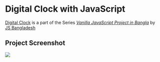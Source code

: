 # Digital Clock with JavaScript

[Digital Clock][1] is a part of the Series [_Vanilla JavaScript Project in Bangla_][2] by [JS Bangladesh][3]

[1]: https://youtu.be/_2duo1cNTpM 'Digital Clock with JavaScript'
[2]: https://www.youtube.com/watch?v=4Rzm3BE6DL0&list=PL4iFnndHldujaLgJcoO8d4yUlAKBM55GC&ab_channel=JSBangladesh 'Full Playlist'
[3]: https://jsbangladesh.com 'Official Website'

## Project Screenshot

<img src="./projectscreenshot.jpg">
